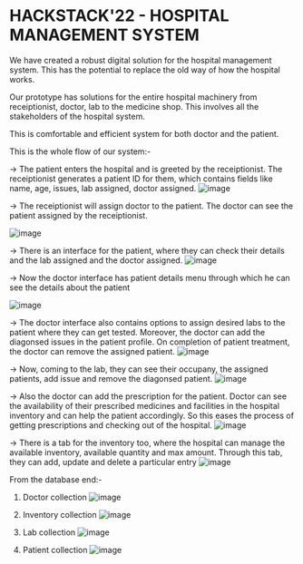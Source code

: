 # HACKSTACK'22 - HOSPITAL MANAGEMENT SYSTEM

We have created a robust digital solution for the hospital management system. This has the potential to replace the old way of how the hospital works.

Our prototype has solutions for the entire hospital machinery from receiptionist, doctor, lab to the medicine shop. This involves all the stakeholders of the hospital system.

This is comfortable and efficient system for both doctor and the patient.

This is the whole flow of our system:-

-> The patient enters the hospital and is greeted by the receiptionist. The receiptionist generates a patient ID for them, which contains fields like name, age, issues, lab assigned, doctor assigned.
![image](https://user-images.githubusercontent.com/72060359/162630048-85ca5313-e441-4d28-be18-3211a0b2e003.png)


-> The receiptionist will assign doctor to the patient. The doctor can see the patient assigned by the receiptionist.

![image](https://user-images.githubusercontent.com/72060359/162630170-a86cd255-18ec-4137-999a-d0f705ba7626.png)

-> There is an interface for the patient, where they can check their details and the lab assigned and the doctor assigned.
![image](https://user-images.githubusercontent.com/72060359/162632568-972df77a-ba72-464f-b461-9266d4956e02.png)

-> Now the doctor interface has patient details menu through which he can see the details about the patient

![image](https://user-images.githubusercontent.com/72060359/162630234-dbf52d49-e1c7-4c41-a11b-b085b9f74cb2.png)

-> The doctor interface also contains options to assign desired labs to the patient where they can get tested. Moreover, the doctor can add the diagonsed issues in the patient profile. On completion of patient treatment, the doctor can remove the assigned patient.
![image](https://user-images.githubusercontent.com/72060359/162632474-bb3dd451-3652-456d-ba96-2b6532299277.png)

-> Now, coming to the lab, they can see their occupany, the assigned patients, add issue and remove the diagonsed patient.
![image](https://user-images.githubusercontent.com/72060359/162632522-ff968a0a-b8c2-4fc5-ad0d-5c6aea780941.png)

-> Also the doctor can add the prescription for the patient. Doctor can see the availability of their prescribed medicines and facilities in the hospital inventory and can help the patient accordingly. So this eases the process of getting prescriptions and checking out of the hospital.
![image](https://user-images.githubusercontent.com/72060359/162632499-bf090f73-8faf-40f6-a258-9b47c03da6ba.png)


-> There is a tab for the inventory too, where the hospital can manage the available inventory, available quantity and max amount. Through this tab, they can add, update and delete a particular entry
![image](https://user-images.githubusercontent.com/72060359/162632600-114121c9-83b1-4394-b30d-e8b7f94569fb.png)

From the database end:-
1. Doctor collection
![image](https://user-images.githubusercontent.com/72060359/162633737-c50985ee-3990-445c-84f5-87d828a2c732.png)

2. Inventory collection
![image](https://user-images.githubusercontent.com/72060359/162633783-b404e4dc-5a60-4364-932c-98c02af91237.png)

3. Lab collection
![image](https://user-images.githubusercontent.com/72060359/162633839-0514be81-9c96-4aeb-bcfe-ae98bf4dc34d.png)

4. Patient collection
![image](https://user-images.githubusercontent.com/72060359/162633927-25e44114-228f-45b1-823c-7791395c1277.png)


